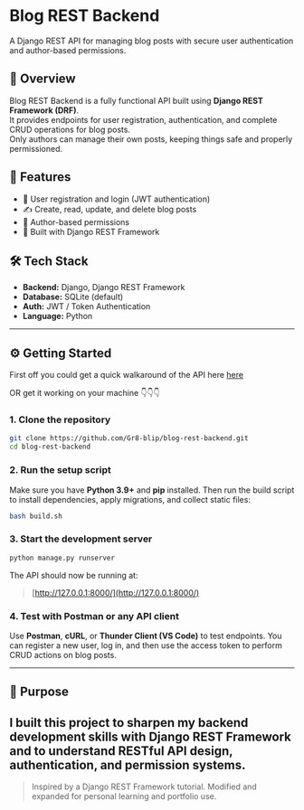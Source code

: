 # Blog REST Backend
A Django REST API for managing blog posts with secure user authentication and author-based permissions.

## 🚀 Overview
Blog REST Backend is a fully functional API built using **Django REST Framework (DRF)**.  
It provides endpoints for user registration, authentication, and complete CRUD operations for blog posts.  
Only authors can manage their own posts, keeping things safe and properly permissioned.

## 🧠 Features
- 🔐 User registration and login (JWT authentication)
- ✍️ Create, read, update, and delete blog posts
- 👤 Author-based permissions
- 🧰 Built with Django REST Framework

## 🛠️ Tech Stack
- **Backend:** Django, Django REST Framework  
- **Database:** SQLite (default)  
- **Auth:** JWT / Token Authentication  
- **Language:** Python

---

## ⚙️ Getting Started
First off you could get a quick walkaround of the API here [here](https://blogy-api-53ps.onrender.com/)

OR get it working on your machine 👇👇👇

### 1. Clone the repository
```bash
git clone https://github.com/Gr8-blip/blog-rest-backend.git
cd blog-rest-backend
````

### 2. Run the setup script

Make sure you have **Python 3.9+** and **pip** installed.
Then run the build script to install dependencies, apply migrations, and collect static files:

```bash
bash build.sh
```

### 3. Start the development server

```bash
python manage.py runserver
```

The API should now be running at:

> [http://127.0.0.1:8000/](http://127.0.0.1:8000/)

### 4. Test with Postman or any API client

Use **Postman**, **cURL**, or **Thunder Client (VS Code)** to test endpoints.
You can register a new user, log in, and then use the access token to perform CRUD actions on blog posts.

---

## 🎯 Purpose
I built this project to sharpen my backend development skills with Django REST Framework
and to understand RESTful API design, authentication, and permission systems.
---

> Inspired by a Django REST Framework tutorial. Modified and expanded for personal learning and portfolio use.
